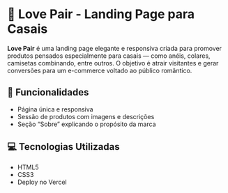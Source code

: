 # 💖 Love Pair - Landing Page para Casais

**Love Pair** é uma landing page elegante e responsiva criada para promover produtos pensados especialmente para casais — como anéis, colares, camisetas combinando, entre outros. O objetivo é atrair visitantes e gerar conversões para um e-commerce voltado ao público romântico.

## 🌟 Funcionalidades

- Página única e responsiva
- Sessão de produtos com imagens e descrições
- Seção “Sobre” explicando o propósito da marca

## 💻 Tecnologias Utilizadas

- HTML5
- CSS3 
- Deploy no Vercel

